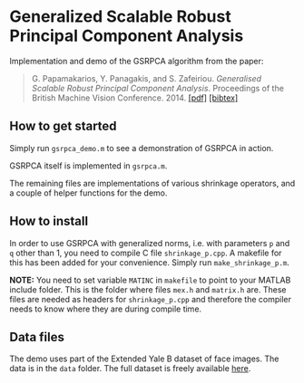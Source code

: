 # Generalized Scalable Robust Principal Component Analysis

Implementation and demo of the GSRPCA algorithm from the paper:

> G. Papamakarios, Y. Panagakis, and S. Zafeiriou. _Generalised Scalable Robust Principal Component Analysis_. Proceedings of the British Machine Vision Conference. 2014.
> [[pdf]](http://www.bmva.org/bmvc/2014/files/paper113.pdf) [[bibtex]](http://homepages.inf.ed.ac.uk/s1459647/bibtex/gsrpca.bib)

## How to get started

Simply run `gsrpca_demo.m` to see a demonstration of GSRPCA in action. 

GSRPCA itself is implemented in `gsrpca.m`.

The remaining files are implementations of various shrinkage operators, and a couple of helper functions for the demo.

## How to install

In order to use GSRPCA with generalized norms, i.e. with parameters `p` and `q` other than 1, you need to compile C file `shrinkage_p.cpp`. A makefile for this has been added for your convenience. Simply run `make_shrinkage_p.m`.

**NOTE:**
You need to set variable `MATINC` in `makefile` to point to your MATLAB include folder. This is the folder where files `mex.h` and `matrix.h` are. These files are needed as headers for `shrinkage_p.cpp` and therefore the compiler needs to know where they are during compile time.

## Data files

The demo uses part of the Extended Yale B dataset of face images. The data is in the `data` folder. The full dataset is freely available [here](http://vision.ucsd.edu/~leekc/ExtYaleDatabase/ExtYaleB.html).


